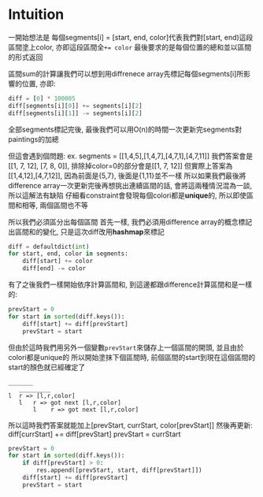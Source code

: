 # Intuition

一開始想法是
每個segments[i] = [start, end, color]代表我們對[start, end)這段區間塗上color, 亦即這段區間全`+= color`
最後要求的是每個位置的總和並以區間的形式返回

區間sum的計算讓我們可以想到用diffrenece array先標記每個segments[i]所影響的位置, 亦即:
```py
diff = [0] * 100005
diff[segments[i][0]] += segments[i][2]
diff[segments[i][1]] -= segments[i][2]
```

全部segments標記完後, 最後我們可以用O(n)的時間一次更新完segments對paintings的加總

但這會遇到個問題: ex. segments = [[1,4,5],[1,4,7],[4,7,1],[4,7,11]]
我們答案會是[[1, 7, 12], [7, 8, 0]], 排除掉color=0的部分會是[[1, 7, 12]]
但實際上答案為[[1,4,12],[4,7,12]], 因為前面是{5,7}, 後面是{1,11}並不一樣
所以如果我們最後將difference array一次更新完後再想挑出連續區間的話, 會將這兩種情況混為一談,所以這解法有缺陷
仔細看constraint會發現每個colori都是**unique**的, 所以即使區間和相等, 兩個區間也不等

所以我們必須區分出每個區間
首先一樣, 我們必須用difference array的概念標記出區間和的變化, 只是這次diff改用**hashmap**來標記
```py
diff = defaultdict(int)
for start, end, color in segments:
    diff[start] += color
    diff[end] -= color
```


有了之後我們一樣開始依序計算區間和, 到這邊都跟difference計算區間和是一樣的:
```py
prevStart = 0
for start in sorted(diff.keys()):
    diff[start] += diff[prevStart]
    prevStart = start
```

但由於這時我們用另外一個變數`prevStart`來儲存上一個區間的開頭, 並且由於colori都是unique的
所以開始塗抹下個區間時, 前個區間的start到現在這個區間的start的顏色就已經確定了

```
_______
   _________
l  r => [l,r,color]
   l   r => got next [l,r,color]
       l    r => got next [l,r,color]
```

所以這時我們答案就能加上[prevStart, currStart, color[prevStart]]
然後再更新:
diff[currStart] += diff[prevStart]
prevStart = currStart

```py
prevStart = 0
for start in sorted(diff.keys()):
    if diff[prevStart] > 0:
        res.append([prevStart, start, diff[prevStart]])
    diff[start] += diff[prevStart]
    prevStart = start
```